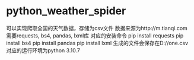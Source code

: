 # python_weather_spider
可以实现爬取全国的天气数据，存储为csv文件
数据来源为http://m.tianqi.com
需要requests, bs4, pandas, lxml库
对应的安装命令
pip install requests
pip install bs4
pip install pandas
pip install lxml
生成的文件会保存在D://one.csv
对应的运行环境为python 3.10.7
